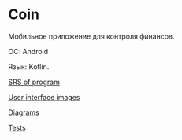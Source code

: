 # Coin

Мобильное приложение для контроля финансов.

ОС: Android  

Язык: Kotlin.  

[SRS of program](https://github.com/IlyaLazowski/labs_ZhTSRPO/blob/main/docs/requirements/SRS.md)

[User interface images](https://github.com/IlyaLazowski/labs_ZhTSRPO/tree/main/docs/mocaps)

[Diagrams](https://github.com/IlyaLazowski/labs_ZhTSRPO/tree/main/docs/diagrams)

[Tests](https://github.com/IlyaLazowski/labs_ZhTSRPO/tree/main/docs/tests)
